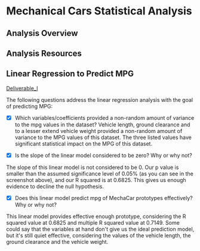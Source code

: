 # Mechanical Cars Statistical Analysis

## Analysis Overview 

## Analysis Resources 

## Linear Regression to Predict MPG

[Deliverable_I]()

The following questions address the linear regression analysis with the goal of predicting MPG:

- [x] Which variables/coefficients provided a non-random amount of variance to the mpg values in the dataset?
Vehicle length, ground clearance and to a lesser extend vehicle weight provided a non-random amount of variance to the MPG values of this dataset. The three listed values have significant statistical impact on the MPG of this dataset. 

- [x] Is the slope of the linear model considered to be zero? Why or why not?

The slope of this linear model is not considered to be 0. Our p value is smaller than the assumed significance level of 0.05% (as you can see in the screenshot above), and our R squared is at 0.6825. This gives us enough evidence to decline the null hypothesis. 

- [x] Does this linear model predict mpg of MechaCar prototypes effectively? Why or why not?

This linear model provides effective enough prototype, considering the R squared value at 0.6825 and multiple R squared value at 0.7149. Some could say that the variables at hand don't give us the ideal prediction model, but it's still quiet effective, considering the values of the vehicle length, the ground clearance and the vehicle weight. 
